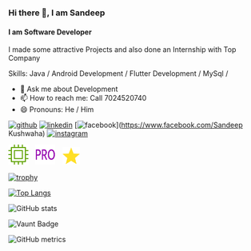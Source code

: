 ### Hi there 👋, I am Sandeep
#### I am Software Developer
I made some attractive Projects and also done an Internship with Top Company 

Skills: Java / Android Development / Flutter Development / MySql / 

- 💬 Ask me about Development 
- 📫 How to reach me: Call 7024520740 
- 😄 Pronouns: He / Him 


[<img src='https://cdn.jsdelivr.net/npm/simple-icons@3.0.1/icons/github.svg' alt='github' height='40'>](https://github.com/Sandy-7061)  [<img src='https://cdn.jsdelivr.net/npm/simple-icons@3.0.1/icons/linkedin.svg' alt='linkedin' height='40'>](https://www.linkedin.com/in/sandeep5642/)  [<img src='https://cdn.jsdelivr.net/npm/simple-icons@3.0.1/icons/facebook.svg' alt='facebook' height='40'>](https://www.facebook.com/Sandeep Kushwaha)  [<img src='https://cdn.jsdelivr.net/npm/simple-icons@3.0.1/icons/instagram.svg' alt='instagram' height='40'>](https://www.instagram.com/saim_7024/)  

<a href='https://docs.github.com/en/developers'><img src='https://raw.githubusercontent.com/acervenky/animated-github-badges/master/assets/devbadge.gif' width='40' height='40'></a> <a href='https://github.com/pricing'><img src='https://raw.githubusercontent.com/acervenky/animated-github-badges/master/assets/pro.gif' width='40' height='40'></a> <a href='https://stars.github.com/'><img src='https://raw.githubusercontent.com/acervenky/animated-github-badges/master/assets/starbadge.gif' width='35' height='35'></a> 

[![trophy](https://github-profile-trophy.vercel.app/?username=Sandy-7061)](https://github.com/ryo-ma/github-profile-trophy)

[![Top Langs](https://github-readme-stats.vercel.app/api/top-langs/?username=Sandy-7061)](https://github.com/anuraghazra/github-readme-stats)

![GitHub stats](https://github-readme-stats.vercel.app/api?username=Sandy-7061&show_icons=true&count_private=true)  

![Vaunt Badge](https://api.vaunt.dev/v1/github/entities/Sandy-7061/contributions?format=svg&private=true)  

![GitHub metrics](https://metrics.lecoq.io/Sandy-7061)  

